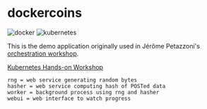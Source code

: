 # dockercoins
![docker](https://github.com/openshift-academia-online/dockercoins/workflows/docker/badge.svg?branch=dev)
![kubernetes](https://github.com/openshift-academia-online/dockercoins/workflows/kubernetes/badge.svg?branch=dev)

This is the demo application originally used in Jérôme Petazzoni's [orchestration workshop](https://github.com/jpetazzo/container.training).

[Kubernetes Hands-on Workshop](https://training.play-with-kubernetes.com/kubernetes-workshop/)
```
rng = web service generating random bytes
hasher = web service computing hash of POSTed data
worker = background process using rng and hasher
webui = web interface to watch progress
```
